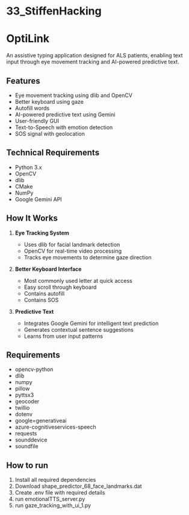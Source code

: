 # 33_StiffenHacking
# OptiLink

An assistive typing application designed for ALS patients, enabling text input through eye movement tracking and AI-powered predictive text.

## Features

- Eye movement tracking using dlib and OpenCV
- Better keyboard using gaze
- Autofill words
- AI-powered predictive text using Gemini
- User-friendly GUI
- Text-to-Speech with emotion detection
- SOS signal with geolocation

## Technical Requirements

- Python 3.x
- OpenCV
- dlib
- CMake
- NumPy
- Google Gemini API

## How It Works

1. **Eye Tracking System**
   - Uses dlib for facial landmark detection
   - OpenCV for real-time video processing
   - Tracks eye movements to determine gaze direction

2. **Better Keyboard Interface**
   - Most commonly used letter at quick access
   - Easy scroll through keyboard
   - Contains autofill
   - Contains SOS

3. **Predictive Text**
   - Integrates Google Gemini for intelligent text prediction
   - Generates contextual sentence suggestions
   - Learns from user input patterns
   
## Requirements 
- opencv-python
- dlib
- numpy
- pillow
- pyttsx3
- geocoder
- twillio
- dotenv
- google=generativeai
- azure-cognitiveservices-speech
- requests
- sounddevice
- soundfile

## How to run
1. Install all required dependencies
2. Download shape_predictor_68_face_landmarks.dat
4. Create .env file with required details
5. run emotionalTTS_server.py
6. run gaze_tracking_with_ui_1.py
